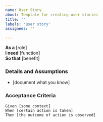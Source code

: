 ```yaml
---
name: User Story
about: Template for creating user stories
title: ''
labels: 'user story'
assignees: ''

---
```


**As a** [role]  
**I need** [function]  
**So that** [benefit]  

### Details and Assumptions
* [document what you know]  

### Acceptance Criteria  

```gherkin
Given [some context]
When [certain action is taken]
Then [the outcome of action is observed]
```
